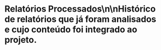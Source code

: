 # Relatórios Processados\n\nHistórico de relatórios que já foram analisados e cujo conteúdo foi integrado ao projeto.
